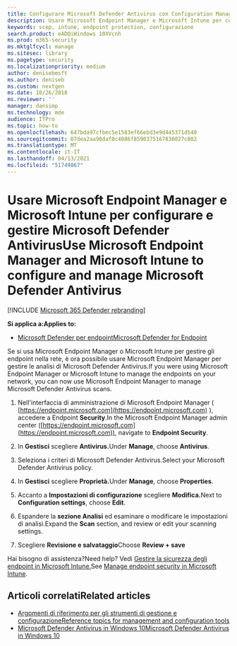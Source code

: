 ```yaml
---
title: Configurare Microsoft Defender Antivirus con Configuration Manager e Intune
description: Usare Microsoft Endpoint Manager e Microsoft Intune per configurare Microsoft Defender AV e Endpoint Protection
keywords: scep, intune, endpoint protection, configurazione
search.product: eADQiWindows 10XVcnh
ms.prod: m365-security
ms.mktglfcycl: manage
ms.sitesec: library
ms.pagetype: security
ms.localizationpriority: medium
author: denisebmsft
ms.author: deniseb
ms.custom: nextgen
ms.date: 10/26/2018
ms.reviewer: ''
manager: dansimp
ms.technology: mde
audience: ITPro
ms.topic: how-to
ms.openlocfilehash: 647bda97cfbec5e1583ef66ebd3e9d445371d540
ms.sourcegitcommit: 07dea2aa98daf0c4086f8590375167830027c802
ms.translationtype: MT
ms.contentlocale: it-IT
ms.lasthandoff: 04/13/2021
ms.locfileid: "51749867"
---
```

# <a name="use-microsoft-endpoint-manager-and-microsoft-intune-to-configure-and-manage-microsoft-defender-antivirus"></a><span data-ttu-id="29f4d-104">Usare Microsoft Endpoint Manager e Microsoft Intune per configurare e gestire Microsoft Defender Antivirus</span><span class="sxs-lookup"><span data-stu-id="29f4d-104">Use Microsoft Endpoint Manager and Microsoft Intune to configure and manage Microsoft Defender Antivirus</span></span>

[!INCLUDE [Microsoft 365 Defender rebranding](../../includes/microsoft-defender.md)]


<span data-ttu-id="29f4d-105">**Si applica a:**</span><span class="sxs-lookup"><span data-stu-id="29f4d-105">**Applies to:**</span></span>

- [<span data-ttu-id="29f4d-106">Microsoft Defender per endpoint</span><span class="sxs-lookup"><span data-stu-id="29f4d-106">Microsoft Defender for Endpoint</span></span>](/microsoft-365/security/defender-endpoint/)

<span data-ttu-id="29f4d-107">Se si usa Microsoft Endpoint Manager o Microsoft Intune per gestire gli endpoint nella rete, è ora possibile usare Microsoft Endpoint Manager per gestire le analisi di Microsoft Defender Antivirus.</span><span class="sxs-lookup"><span data-stu-id="29f4d-107">If you were using Microsoft Endpoint Manager or Microsoft Intune to manage the endpoints on your network, you can now use Microsoft Endpoint Manager to manage Microsoft Defender Antivirus scans.</span></span>

1. <span data-ttu-id="29f4d-108">Nell'interfaccia di amministrazione di Microsoft Endpoint Manager ( [https://endpoint.microsoft.com](https://endpoint.microsoft.com) ), accedere a Endpoint **Security**.</span><span class="sxs-lookup"><span data-stu-id="29f4d-108">In the Microsoft Endpoint Manager admin center ([https://endpoint.microsoft.com](https://endpoint.microsoft.com)), navigate to **Endpoint Security**.</span></span>

2. <span data-ttu-id="29f4d-109">In **Gestisci** scegliere **Antivirus.**</span><span class="sxs-lookup"><span data-stu-id="29f4d-109">Under **Manage**, choose **Antivirus**.</span></span>

3. <span data-ttu-id="29f4d-110">Seleziona i criteri di Microsoft Defender Antivirus.</span><span class="sxs-lookup"><span data-stu-id="29f4d-110">Select your Microsoft Defender Antivirus policy.</span></span> 

4. <span data-ttu-id="29f4d-111">In **Gestisci** scegliere **Proprietà.**</span><span class="sxs-lookup"><span data-stu-id="29f4d-111">Under **Manage**, choose **Properties**.</span></span>

5. <span data-ttu-id="29f4d-112">Accanto a **Impostazioni di configurazione** scegliere **Modifica.**</span><span class="sxs-lookup"><span data-stu-id="29f4d-112">Next to **Configuration settings**, choose **Edit**.</span></span>

6. <span data-ttu-id="29f4d-113">Espandere la **sezione Analisi** ed esaminare o modificare le impostazioni di analisi.</span><span class="sxs-lookup"><span data-stu-id="29f4d-113">Expand the **Scan** section, and review or edit your scanning settings.</span></span>

7. <span data-ttu-id="29f4d-114">Scegliere **Revisione e salvataggio**</span><span class="sxs-lookup"><span data-stu-id="29f4d-114">Choose **Review + save**</span></span>

<span data-ttu-id="29f4d-115">Hai bisogno di assistenza?</span><span class="sxs-lookup"><span data-stu-id="29f4d-115">Need help?</span></span> <span data-ttu-id="29f4d-116">Vedi [Gestire la sicurezza degli endpoint in Microsoft Intune.](/mem/intune/protect/endpoint-security)</span><span class="sxs-lookup"><span data-stu-id="29f4d-116">See [Manage endpoint security in Microsoft Intune](/mem/intune/protect/endpoint-security).</span></span>


## <a name="related-articles"></a><span data-ttu-id="29f4d-117">Articoli correlati</span><span class="sxs-lookup"><span data-stu-id="29f4d-117">Related articles</span></span>

- [<span data-ttu-id="29f4d-118">Argomenti di riferimento per gli strumenti di gestione e configurazione</span><span class="sxs-lookup"><span data-stu-id="29f4d-118">Reference topics for management and configuration tools</span></span>](configuration-management-reference-microsoft-defender-antivirus.md)
- [<span data-ttu-id="29f4d-119">Microsoft Defender Antivirus in Windows 10</span><span class="sxs-lookup"><span data-stu-id="29f4d-119">Microsoft Defender Antivirus in Windows 10</span></span>](microsoft-defender-antivirus-in-windows-10.md)